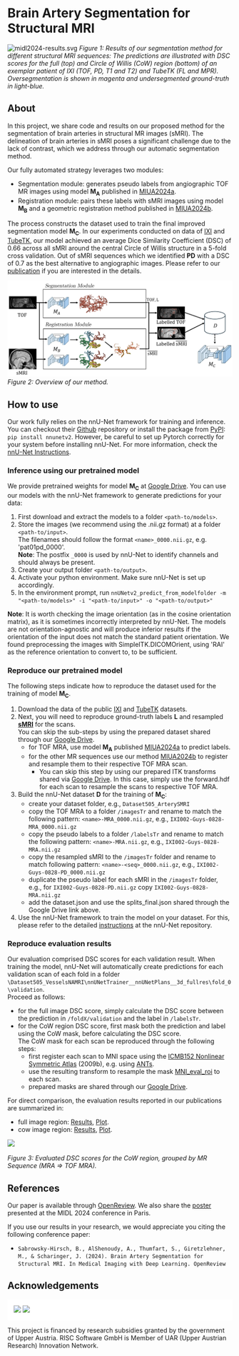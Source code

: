# Brain Artery Segmentation for Structural MRI

![midl2024-results.svg](..%2Fassets%2Fmidl2024-results.svg)
_Figure 1: Results of our segmentation method for different structural MRI sequences: 
The predictions are illustrated with DSC scores for the full (top) and Circle of Willis (CoW) region (bottom) of an exemplar patient of 
IXI (TOF, PD, T1 and T2) and TubeTK (FL and MPR). Oversegmentation is shown in magenta and undersegmented ground-truth in light-blue._

## About

In this project, we share code and results on our proposed method for the segmentation of brain arteries in structural MR images (sMRI).
The delineation of brain arteries in sMRI poses a significant challenge due to the lack of contrast, which we address through our automatic segmentation method.

Our fully automated strategy leverages two modules:
- Segmentation module: generates pseudo labels from angiographic TOF MR images using model **M<sub>A</sub>** published in [MIUA2024a](..%2Fmiua2024a%2FREADME.md).
- Registration module: pairs these labels with sMRI images using model **M<sub>B</sub>** and a geometric registration method published in [MIUA2024b](..%2Fmiua2024b%2FREADME.md).

The process constructs the dataset used to train the final improved segmentation model **M<sub>C</sub>**. 
In our experiments conducted on data of [IXI](https://brain-development.org/ixi-dataset/) and [TubeTK](https://public.kitware.com/Wiki/TubeTK/Data), our model achieved an average Dice Similarity Coefficient (DSC) of 0.66 across all 
sMRI around the central Circle of Willis structure in a 5-fold cross validation. Out of sMRI sequences which we identified  **PD** with a DSC of 0.7 as the best alternative 
to angiographic images. Please refer to our [publication](#References) if you are interested in the details.

![method.svg](../assets/midl2024-method.svg)
_Figure 2: Overview of our method._

## How to use


Our work fully relies on the nnU-Net framework for training and inference. You can
checkout their [Github](https://github.com/MIC-DKFZ/nnUNet) repository or install the package from [PyPI](https://pypi.org/project/nnunetv2/):
```pip install nnunetv2```. However, be careful to set up Pytorch correctly for your system before installing nnU-Net. 
For more information, check the [nnU-Net Instructions](https://github.com/MIC-DKFZ/nnUNet/blob/master/documentation/installation_instructions.md).

### Inference using our pretrained model

We provide pretrained weights for model **M<sub>C</sub>** at [Google Drive](https://drive.google.com/drive/folders/10r7tYcAYhvw3ZpFkX6d65oo9U3GK7mpy?usp=sharing).
You can use our models with the nnU-Net framework to generate predictions for your data:

1. First download and extract the models to a folder `<path-to/models>`.
2. Store the images (we recommend using the .nii.gz format) at a folder `<path-to/input>`.\
The filenames should follow the format `<name>_0000.nii.gz`, e.g. 'pat01pd_0000'.\
**Note**: The postfix `_0000` is used by nnU-Net to identify channels and should always be present.
3. Create your output folder `<path-to/output>`.
4. Activate your python environment. Make sure nnU-Net is set up accordingly.
5. In the environment prompt, run ```nnUNetv2_predict_from_modelfolder -m "<path-to/models>" -i "<path-to/input>" -o "<path-to/output>"```

**Note**: It is worth checking the image orientation (as in the cosine orientation matrix), as it is sometimes incorrectly interpreted by nnU-Net. 
The models are not orientation-agnostic and will produce inferior results if the orientation of the input does not match the standard patient orientation. We found preprocessing the images with SimpleITK.DICOMOrient, using 'RAI' as the reference orientation to convert to, to be sufficient.

### Reproduce our pretrained model

The following steps indicate how to reproduce the dataset used for the training of model **M<sub>C</sub>**.

1. Download the data of the public [IXI](https://brain-development.org/ixi-dataset/) and [TubeTK](https://public.kitware.com/Wiki/TubeTK/Data) datasets.
2. Next, you will need to reproduce ground-truth labels **L** and resampled **<u>sMRI</u>** for the scans.\
You can skip the sub-steps by using the prepared dataset shared through our [Google Drive](https://drive.google.com/open?id=1QKGcTAXMGPUOf_rainMWpqzkdAB-EBMf&usp=drive_fs).
   * for TOF MRA, use model **M<sub>A</sub>** published [MIUA2024a](..%2Fmiua2024a%2FREADME.md) to predict labels.
   * for the other MR sequences use our method [MIUA2024b](..%2Fmiua2024b%2FREADME.md) to register and resample them to their respective TOF MRA scan. 
     * You can skip this step by using our prepared ITK transforms shared via [Google Drive](https://drive.google.com/open?id=1QKeT1asXAswLx67GKCcpGCGba-hXU1Vv&usp=drive_fs). In this case, simply use the forward.hdf for each scan to resample the scans to respective TOF MRA. 
3. Build the nnU-Net dataset **D** for the training of **M<sub>C</sub>**:
   * create your dataset folder, e.g., `Dataset505_ArterySMRI`
   * copy the TOF MRA to a folder `/imagesTr` and rename to match the following pattern: `<name>-MRA_0000.nii.gz`, e.g., `IXI002-Guys-0828-MRA_0000.nii.gz`
   * copy the pseudo labels to a folder `/labelsTr` and rename to match the following pattern: `<name>-MRA.nii.gz`, e.g., `IXI002-Guys-0828-MRA.nii.gz`
   * copy the resampled sMRI to the `/imagesTr` folder and rename to match following pattern: `<name>-<seq>_0000.nii.gz`, e.g., `IXI002-Guys-0828-PD_0000.nii.gz`
   * duplicate the pseudo label for each sMRI in the `/imagesTr` folder, e.g., for `IXI002-Guys-0828-PD.nii.gz` copy `IXI002-Guys-0828-MRA.nii.gz`
   * add the dataset.json and use the splits_final.json shared through the Google Drive link above.
4. Use the nnU-Net framework to train the model on your dataset. For this, please refer to the detailed [instructions](https://github.com/MIC-DKFZ/nnUNet/blob/master/documentation/how_to_use_nnunet.md) at the nnU-Net repository.

### Reproduce evaluation results

Our evaluation comprised DSC scores for each validation result. When training the model, nnU-Net will automatically create predictions
for each validation scan of each fold in a folder `\Dataset505_VesselsNAMRI\nnUNetTrainer__nnUNetPlans__3d_fullres\fold_0\validation`.\
Proceed as follows:
- for the full image DSC score, simply calculate the DSC score between the prediction in `/foldX/validation` and the label in `/labelsTr`.
- for the CoW region DSC score, first mask both the prediction and label using the CoW mask, before calculating the DSC score.\
The CoW mask for each scan be reproduced through the following steps:
  - first register each scan to MNI space using the [ICMB152 Nonlinear Symmetric Atlas](https://www.bic.mni.mcgill.ca/ServicesAtlases/ICBM152NLin2009) (2009b), e.g. using [ANTs](https://github.com/ANTsX/ANTsPy).
  - use the resulting transform to resample the mask [MNI_eval_roi](resource%2FMNI_eval_roi.nrrd) to each scan.
  - prepared masks are shared through our [Google Drive](https://drive.google.com/open?id=1QL4Kr3pis0WiN2k3RGxE-t5knvvosv_b&usp=drive_fs).

For direct comparison, the evaluation results reported in our publications are summarized in:
- full image region: [Results](resource%2Fval_dsc_full.csv), [Plot](resource%2Fval_dsc_full.png).
- cow image region: [Results](resource%2Fval_dsc_cow.csv), [Plot](resource%2Fval_dsc_cow.png).

<img src="resource/val_dsc_cow.png" style="max-height: 300px"  />

_Figure 3: Evaluated DSC scores for the CoW region, grouped by MR Sequence (MRA => TOF MRA)._


## References

Our paper is available through [OpenReview](https://openreview.net/forum?id=KXmiNZYuBR). We also share the [poster](poster.pdf) presented at the MIDL 2024 conference in Paris.

If you use our results in your research, we would appreciate you citing the following conference paper:

* `Sabrowsky-Hirsch, B., AlShenoudy, A., Thumfart, S., Giretzlehner, M., & Scharinger, J. (2024). Brain Artery Segmentation for Structural MRI. In Medical Imaging with Deep Learning. OpenReview`

## Acknowledgements

<div style="background-color:white;padding: 1em">
<img src="../assets/risc.svg" height="50px"  />
<img src="../assets/grants.svg" height="50px"  />
</div>

This project is financed by research subsidies granted by the government of Upper Austria. RISC Software GmbH is Member of UAR (Upper Austrian Research) Innovation Network.
